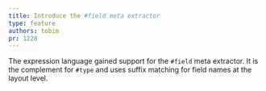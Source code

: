 ```yaml
---
title: Introduce the #field meta extractor
type: feature
authors: tobim
pr: 1228
---
```


The expression language gained support for the `#field` meta extractor. It is
the complement for `#type` and uses suffix matching for field names at the
layout level.
